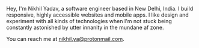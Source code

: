 Hey, I'm Nikhil Yadav, a software engineer based in New Delhi, India. I build responsive, highly accessible websites and mobile apps. I like design and experiment with all kinds of technologies when I'm not stuck being constantly astonished by utter innanity in the mundane af zone.

You can reach me at nikhil.ya@protonmail.com. 
<!---
nickel-yadav/nickel-yadav is a ✨ special ✨ repository because its `README.md` (this file) appears on your GitHub profile.
You can click the Preview link to take a look at your changes.
--->
